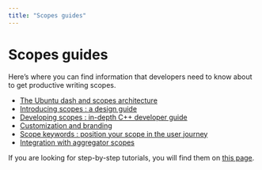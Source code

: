 ```yaml
---
title: "Scopes guides"
---
```


# Scopes guides


Here’s where you can find information that developers need to know about to
get productive writing scopes.

  * [The Ubuntu dash and scopes architecture](scopes-guide.html)
  * [Introducing scopes : a design guide](http://design.ubuntu.com/scopes)
  * [Developing scopes : in-depth C++ developer guide](https://developer.ubuntu.com/api/scopes/cpp/sdk-15.04/index/)
  * [Customization and branding](scopes-customization-branding.html)
  * [Scope keywords : position your scope in the user journey](scope-keywords.html)
  * [Integration with aggregator scopes](integration-aggregator-scopes.html)

If you are looking for step-by-step tutorials, you will find them on [this page](../tutorials/index.html).
